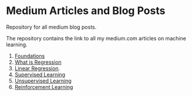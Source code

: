 # Medium Articles and Blog Posts
Repository for all medium blog posts.

The repository contains the link to all my medium.com articles on machine learning.
1. [Foundations](https://medium.com/samur-ai/foundations-samur-ai-90f87095569f)
2. [What is Regression](https://medium.com/samur-ai/what-is-regression-samur-ai-b10fdf99594a)
3. [Linear Regression](https://medium.com/samur-ai/linear-regression-the-inception-samur-ai-e53d16efcc9c).
4. [Supervised Learning](https://medium.com/samur-ai/supervised-learning-samur-ai-46bbe238f445)
5. [Unsupervised Learning](https://medium.com/samur-ai/unsupervised-learning-understand-patterns-samurai-ed6248f44aeb)
6. [Reinforcement Learning](https://medium.com/samur-ai/reinforcement-learning-the-genesis-of-intelligence-samur-ai-25e6b85d7548)
